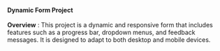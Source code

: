 <b>Dynamic Form Project</b>
<br>
<br>
<b>Overview</b> : This project is a dynamic and responsive form that includes features such as a progress bar, dropdown menus, and feedback messages. It is designed to adapt to both desktop and mobile devices.
